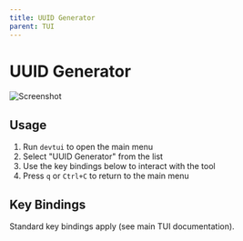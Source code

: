```yaml
---
title: UUID Generator
parent: TUI
---
```


# UUID Generator

![Screenshot](/assets/img/tui/uuidgenerate.png)

## Usage

1. Run `devtui` to open the main menu
2. Select "UUID Generator" from the list
3. Use the key bindings below to interact with the tool
4. Press `q` or `Ctrl+C` to return to the main menu

## Key Bindings

Standard key bindings apply (see main TUI documentation).



